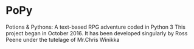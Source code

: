 # PoPy
Potions &amp; Pythons: A text-based RPG adventure coded in Python 3
This project began in October 2016.
It has been developed singularly by Ross Peene under the tutelage of Mr.Chris Winikka
